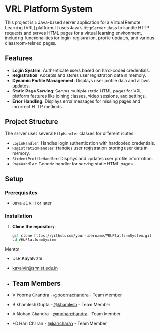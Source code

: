 # VRL Platform System

This project is a Java-based server application for a Virtual Remote Learning (VRL) platform. It uses Java’s `HttpServer` class to handle HTTP requests and serves HTML pages for a virtual learning environment, including functionalities for login, registration, profile updates, and various classroom-related pages.

## Features

- **Login System**: Authenticate users based on hard-coded credentials.
- **Registration**: Accepts and stores user registration data in memory.
- **Dynamic Profile Management**: Displays user profile data and allows updates.
- **Static Page Serving**: Serves multiple static HTML pages for VRL platform features like joining classes, video sessions, and settings.
- **Error Handling**: Displays error messages for missing pages and incorrect HTTP methods.

## Project Structure

The server uses several `HttpHandler` classes for different routes:
- `LoginHandler`: Handles login authentication with hardcoded credentials.
- `RegistrationHandler`: Handles user registration, storing user data in memory.
- `StudentProfileHandler`: Displays and updates user profile information.
- `PageHandler`: Generic handler for serving static HTML pages.

## Setup

### Prerequisites
- Java JDK 11 or later

### Installation

1. **Clone the repository**:
   ```bash
   git clone https://github.com/your-username/VRLPlatformSystem.git
   cd VRLPlatformSystem
Mentor

- Dr.R.Kayalvizhi
- kayalvir@srmist.edu.in

- ## Team Members

- V Poorna Chandra - [@poornachandra](https://github.com/Hackerpoorna) - Team Member
- B Khamlesh Gupta - [@khamlesh](https://github.com/Khamlesh) - Team Member
- A Mohan Chandra  - [@mohanchandra](https://github.com/Ma8886) - Team Member
- *D Hari Charan  - [@haricharan](https://github.com/Hari87690) - Team Member
   
